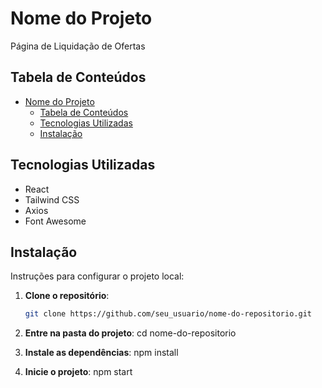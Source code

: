# Nome do Projeto
Página de Liquidação de Ofertas

## Tabela de Conteúdos

- [Nome do Projeto](#nome-do-projeto)
  - [Tabela de Conteúdos](#tabela-de-conteúdos)
  - [Tecnologias Utilizadas](#tecnologias-utilizadas)
  - [Instalação](#instalação)


## Tecnologias Utilizadas

- React
- Tailwind CSS
- Axios
- Font Awesome

## Instalação

Instruções para configurar o projeto local:

1. **Clone o repositório**:
   ```bash
   git clone https://github.com/seu_usuario/nome-do-repositorio.git

2. **Entre na pasta do projeto**:
    cd nome-do-repositorio

3. **Instale as dependências**:
    npm install

4. **Inicie o projeto**:
   npm start
